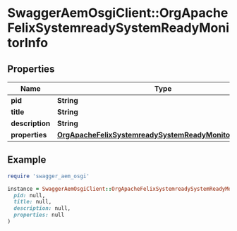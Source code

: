 # SwaggerAemOsgiClient::OrgApacheFelixSystemreadySystemReadyMonitorInfo

## Properties

| Name | Type | Description | Notes |
| ---- | ---- | ----------- | ----- |
| **pid** | **String** |  | [optional] |
| **title** | **String** |  | [optional] |
| **description** | **String** |  | [optional] |
| **properties** | [**OrgApacheFelixSystemreadySystemReadyMonitorProperties**](OrgApacheFelixSystemreadySystemReadyMonitorProperties.md) |  | [optional] |

## Example

```ruby
require 'swagger_aem_osgi'

instance = SwaggerAemOsgiClient::OrgApacheFelixSystemreadySystemReadyMonitorInfo.new(
  pid: null,
  title: null,
  description: null,
  properties: null
)
```

